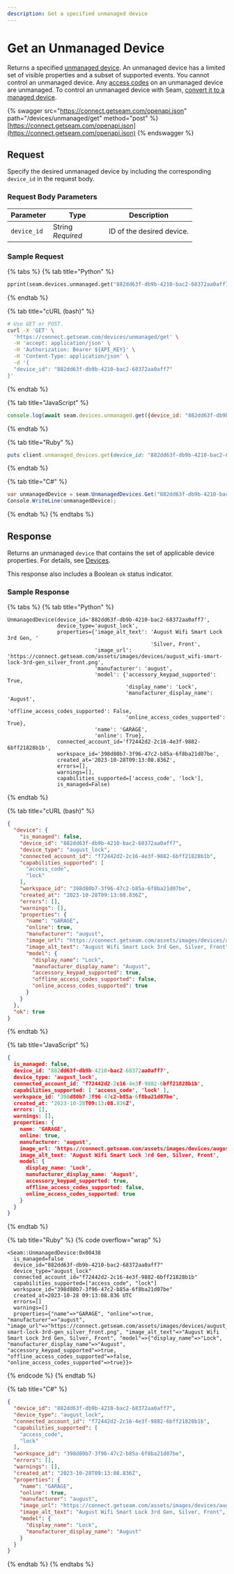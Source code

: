 ```yaml
---
description: Get a specified unmanaged device
---
```


# Get an Unmanaged Device

Returns a specified [unmanaged device](../../../core-concepts/devices/#managed-devices-and-unmanaged-devices). An unmanaged device has a limited set of visible properties and a subset of supported events. You cannot control an unmanaged device. Any [access codes](../../../products/smart-locks/access-codes/) on an unmanaged device are unmanaged. To control an unmanaged device with Seam, [convert it to a managed device](../../../core-concepts/devices/#convert-an-unmanaged-device-to-managed).

{% swagger src="https://connect.getseam.com/openapi.json" path="/devices/unmanaged/get" method="post" %}
[https://connect.getseam.com/openapi.json](https://connect.getseam.com/openapi.json)
{% endswagger %}

## Request

Specify the desired unmanaged device by including the corresponding `device_id` in the request body.

### Request Body Parameters

<table><thead><tr><th>Parameter</th><th width="112.33333333333331">Type</th><th>Description</th></tr></thead><tbody><tr><td><code>device_id</code></td><td>String<br><em>Required</em></td><td>ID of the desired device.</td></tr></tbody></table>

### Sample Request

{% tabs %}
{% tab title="Python" %}
```python
pprint(seam.devices.unmanaged.get("882dd63f-db9b-4210-bac2-68372aa0aff7"))
```
{% endtab %}

{% tab title="cURL (bash)" %}
```bash
# Use GET or POST.
curl -X 'GET' \
  'https://connect.getseam.com/devices/unmanaged/get' \
  -H 'accept: application/json' \
  -H 'Authorization: Bearer ${API_KEY}' \
  -H 'Content-Type: application/json' \
  -d '{
  "device_id": "882dd63f-db9b-4210-bac2-68372aa0aff7"
}'
```
{% endtab %}

{% tab title="JavaScript" %}
```javascript
console.log(await seam.devices.unmanaged.get({device_id: "882dd63f-db9b-4210-bac2-68372aa0aff7"}))
```
{% endtab %}

{% tab title="Ruby" %}
```ruby
puts client.unmanaged_devices.get(device_id: "882dd63f-db9b-4210-bac2-68372aa0aff7").inspect
```
{% endtab %}

{% tab title="C#" %}
```csharp
var unmanagedDevice = seam.UnmanagedDevices.Get("882dd63f-db9b-4210-bac2-68372aa0aff7");
Console.WriteLine(unmanagedDevice);
```
{% endtab %}
{% endtabs %}

## Response

Returns an unmanaged `device` that contains the set of applicable device properties. For details, see [Devices](../).

This response also includes a Boolean `ok` status indicator.

### Sample Response

{% tabs %}
{% tab title="Python" %}
```
UnmanagedDevice(device_id='882dd63f-db9b-4210-bac2-68372aa0aff7',
                device_type='august_lock',
                properties={'image_alt_text': 'August Wifi Smart Lock 3rd Gen, '
                                              'Silver, Front',
                            'image_url': 'https://connect.getseam.com/assets/images/devices/august_wifi-smart-lock-3rd-gen_silver_front.png',
                            'manufacturer': 'august',
                            'model': {'accessory_keypad_supported': True,
                                      'display_name': 'Lock',
                                      'manufacturer_display_name': 'August',
                                      'offline_access_codes_supported': False,
                                      'online_access_codes_supported': True},
                            'name': 'GARAGE',
                            'online': True},
                connected_account_id='f72442d2-2c16-4e3f-9882-6bff21828b1b',
                workspace_id='398d80b7-3f96-47c2-b85a-6f8ba21d07be',
                created_at='2023-10-28T09:13:08.836Z',
                errors=[],
                warnings=[],
                capabilities_supported=['access_code', 'lock'],
                is_managed=False)
```
{% endtab %}

{% tab title="cURL (bash)" %}
```json
{
  "device": {
    "is_managed": false,
    "device_id": "882dd63f-db9b-4210-bac2-68372aa0aff7",
    "device_type": "august_lock",
    "connected_account_id": "f72442d2-2c16-4e3f-9882-6bff21828b1b",
    "capabilities_supported": [
      "access_code",
      "lock"
    ],
    "workspace_id": "398d80b7-3f96-47c2-b85a-6f8ba21d07be",
    "created_at": "2023-10-28T09:13:08.836Z",
    "errors": [],
    "warnings": [],
    "properties": {
      "name": "GARAGE",
      "online": true,
      "manufacturer": "august",
      "image_url": "https://connect.getseam.com/assets/images/devices/august_wifi-smart-lock-3rd-gen_silver_front.png",
      "image_alt_text": "August Wifi Smart Lock 3rd Gen, Silver, Front",
      "model": {
        "display_name": "Lock",
        "manufacturer_display_name": "August",
        "accessory_keypad_supported": true,
        "offline_access_codes_supported": false,
        "online_access_codes_supported": true
      }
    }
  },
  "ok": true
}
```
{% endtab %}

{% tab title="JavaScript" %}
```json
{
  is_managed: false,
  device_id: '882dd63f-db9b-4210-bac2-68372aa0aff7',
  device_type: 'august_lock',
  connected_account_id: 'f72442d2-2c16-4e3f-9882-6bff21828b1b',
  capabilities_supported: [ 'access_code', 'lock' ],
  workspace_id: '398d80b7-3f96-47c2-b85a-6f8ba21d07be',
  created_at: '2023-10-28T09:13:08.836Z',
  errors: [],
  warnings: [],
  properties: {
    name: 'GARAGE',
    online: true,
    manufacturer: 'august',
    image_url: 'https://connect.getseam.com/assets/images/devices/august_wifi-smart-lock-3rd-gen_silver_front.png',
    image_alt_text: 'August Wifi Smart Lock 3rd Gen, Silver, Front',
    model: {
      display_name: 'Lock',
      manufacturer_display_name: 'August',
      accessory_keypad_supported: true,
      offline_access_codes_supported: false,
      online_access_codes_supported: true
    }
  }
}
```
{% endtab %}

{% tab title="Ruby" %}
{% code overflow="wrap" %}
```
<Seam::UnmanagedDevice:0x00438
  is_managed=false
  device_id="882dd63f-db9b-4210-bac2-68372aa0aff7"
  device_type="august_lock"
  connected_account_id="f72442d2-2c16-4e3f-9882-6bff21828b1b"
  capabilities_supported=["access_code", "lock"]
  workspace_id="398d80b7-3f96-47c2-b85a-6f8ba21d07be"
  created_at=2023-10-28 09:13:08.836 UTC
  errors=[]
  warnings=[]
  properties={"name"=>"GARAGE", "online"=>true, "manufacturer"=>"august", "image_url"=>"https://connect.getseam.com/assets/images/devices/august_wifi-smart-lock-3rd-gen_silver_front.png", "image_alt_text"=>"August Wifi Smart Lock 3rd Gen, Silver, Front", "model"=>{"display_name"=>"Lock", "manufacturer_display_name"=>"August", "accessory_keypad_supported"=>true, "offline_access_codes_supported"=>false, "online_access_codes_supported"=>true}}>
```
{% endcode %}
{% endtab %}

{% tab title="C#" %}
```json
{
  "device_id": "882dd63f-db9b-4210-bac2-68372aa0aff7",
  "device_type": "august_lock",
  "connected_account_id": "f72442d2-2c16-4e3f-9882-6bff21828b1b",
  "capabilities_supported": [
    "access_code",
    "lock"
  ],
  "workspace_id": "398d80b7-3f96-47c2-b85a-6f8ba21d07be",
  "errors": [],
  "warnings": [],
  "created_at": "2023-10-28T09:13:08.836Z",
  "properties": {
    "name": "GARAGE",
    "online": true,
    "manufacturer": "august",
    "image_url": "https://connect.getseam.com/assets/images/devices/august_wifi-smart-lock-3rd-gen_silver_front.png",
    "image_alt_text": "August Wifi Smart Lock 3rd Gen, Silver, Front",
    "model": {
      "display_name": "Lock",
      "manufacturer_display_name": "August"
    }
  }
}
```
{% endtab %}
{% endtabs %}
